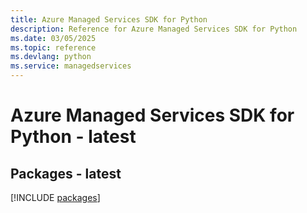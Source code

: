 ```yaml
---
title: Azure Managed Services SDK for Python
description: Reference for Azure Managed Services SDK for Python
ms.date: 03/05/2025
ms.topic: reference
ms.devlang: python
ms.service: managedservices
---
```

# Azure Managed Services SDK for Python - latest
## Packages - latest
[!INCLUDE [packages](managed-services-index.md)]